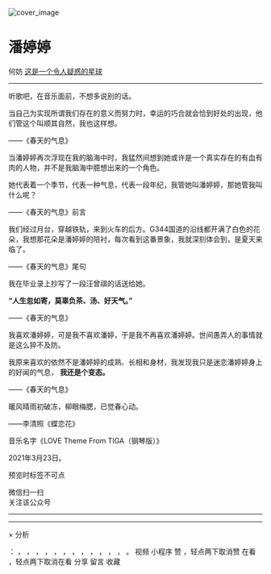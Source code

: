 ![cover_image](https://mmbiz.qlogo.cn/mmbiz_jpg/OJNrVQetdurreNCr3Qkg2O91wPViaRzSC8dejAZcDROUWHBaRSg7uXKMxBeEJMYKicdXbnQKbghnSoa0k32ToFMA/0?wx_fmt=jpeg)

#  潘婷婷

何妨  [ 这是一个令人疑惑的星球 ](javascript:void\(0\);)

__ _ _ _ _

听歌吧，在音乐面前，不想多说别的话。  

  

  

当自己为实现所谓我们存在的意义而努力时，幸运的巧合就会恰到好处的出现，他们管这个叫顺其自然，我也这样想。

  

——《春天的气息》

  

当潘婷婷再次浮现在我的脑海中时，我猛然间想到她或许是一个真实存在的有血有肉的人物，并不是我脑海中臆想出来的一个角色。

  

她代表着一个季节，代表一种气息，代表一段年纪，我管她叫潘婷婷，那她管我叫什么呢？

  

——《春天的气息》前言

  

我们经过月台，穿越铁轨，来到火车的后方。G344国道的沿线都开满了白色的花朵，我想那花朵是潘婷婷的陪衬，每次看到这番景象，我就深刻体会到，是夏天来临了。

  

——《春天的气息》尾句

  

我在毕业录上抄写了一段汪曾祺的话送给她。

**“人生忽如寄，莫辜负茶、汤、好天气。”**

  

——《春天的气息》

  

我喜欢潘婷婷，可是我不喜欢潘婷，于是我不再喜欢潘婷婷。世间愚弄人的事情就是这么猝不及防。

  

我原来喜欢的依然不是潘婷婷的成熟、长相和身材，我发现我只是迷恋潘婷婷身上的好闻的气息，  **我还是个变态。**

  

——《春天的气息》

  

暖风晴雨初破冻，柳眼梅腮，已觉春心动。

  

——李清照《蝶恋花》

  

  

音乐名字《LOVE Theme From TIGA（钢琴版）》  

  

2021年3月23日。

  

预览时标签不可点

微信扫一扫  
关注该公众号





****



****



×  分析

：  ，  ，  ，  ，  ，  ，  ，  ，  ，  ，  ，  ，  。  视频  小程序  赞  ，轻点两下取消赞  在看  ，轻点两下取消在看
分享  留言  收藏

